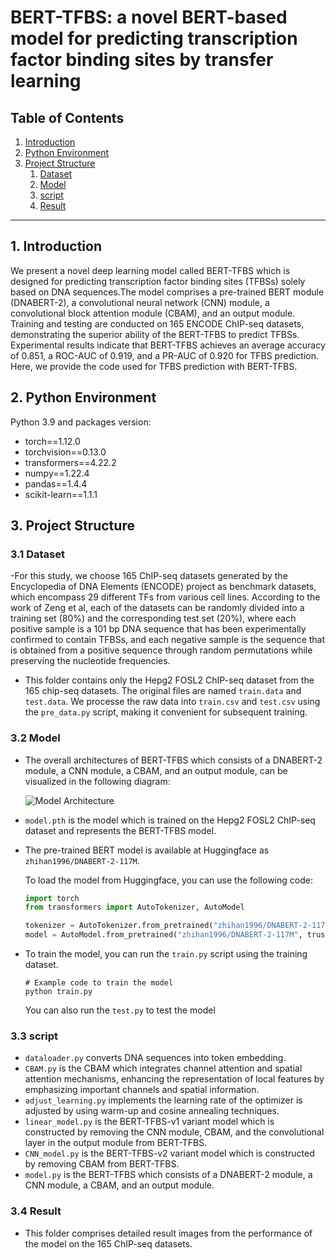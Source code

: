 # BERT-TFBS: a novel BERT-based model for predicting transcription factor binding sites by transfer learning

## Table of Contents

1. [Introduction](#introduction)
2. [Python Environment](#python-environment)
3. [Project Structure](#Project-Structure)
   1. [Dataset](#Dataset)
   2. [Model](#Model)
   3. [script](#script)
   4. [Result](#Result)
---

## 1. Introduction

We present a novel deep learning model called BERT-TFBS which is designed for predicting transcription factor binding sites (TFBSs) solely based on DNA sequences.The model comprises a pre-trained BERT module (DNABERT-2), a convolutional neural network (CNN) module, a convolutional block attention module (CBAM), and an output module. Training and testing are conducted on 165 ENCODE ChIP-seq datasets, demonstrating the superior ability of the BERT-TFBS to predict TFBSs. Experimental results indicate that BERT-TFBS achieves an average accuracy of 0.851, a ROC-AUC of 0.919, and a PR-AUC of 0.920 for TFBS prediction. Here, we provide the code used for TFBS prediction with BERT-TFBS.


## 2. Python Environment

Python 3.9 and packages version:

- torch==1.12.0
- torchvision==0.13.0
- transformers==4.22.2
- numpy==1.22.4
- pandas==1.4.4
- scikit-learn==1.1.1

## 3. Project Structure

### 3.1 **Dataset**

   -For this study, we choose 165 ChIP-seq datasets generated by the Encyclopedia of DNA Elements (ENCODE) project as benchmark datasets, which encompass 29 different TFs from various cell lines. According to the work of Zeng et al, each of the datasets can be randomly divided into a training set (80\%) and the corresponding test set (20\%), where each positive sample is a 101 bp DNA sequence that has been experimentally confirmed to contain TFBSs, and each negative sample is the sequence that is obtained from a positive sequence through random permutations while preserving the nucleotide frequencies.

   - This folder contains only the Hepg2 FOSL2 ChIP-seq dataset from the 165 chip-seq datasets. The original files are named `train.data` and `test.data`. We processe the raw data into `train.csv` and `test.csv` using the `pre_data.py` script, making it convenient for subsequent training.

### 3.2 **Model**
   -  The overall architectures of BERT-TFBS which consists of a DNABERT-2 module, a CNN module, a CBAM, and an output module, can be visualized in the following diagram:
     
      ![Model Architecture](https://github.com/ZX1998-12/BERT-TFBSs/raw/master/Model/model.jpg)

   - `model.pth` is the model which is trained on the Hepg2 FOSL2 ChIP-seq dataset and represents the BERT-TFBS model.
     
   - The pre-trained BERT model is available at Huggingface as `zhihan1996/DNABERT-2-117M`.
     
     To load the model from Huggingface, you can use the following code:
     
     ```python
     import torch
     from transformers import AutoTokenizer, AutoModel
     
     tokenizer = AutoTokenizer.from_pretrained("zhihan1996/DNABERT-2-117M", trust_remote_code=True)
     model = AutoModel.from_pretrained("zhihan1996/DNABERT-2-117M", trust_remote_code=True)
     ```
   - To train the model, you can run the `train.py` script using the training dataset.
     
     ```shell
     # Example code to train the model
     python train.py
     ```
     
     You can also run the `test.py` to test the model

### 3.3 **script**
   - `dataloader.py` converts DNA sequences into token embedding.
   - `CBAM.py` is the CBAM which integrates channel attention and spatial attention mechanisms, enhancing the representation of local features by emphasizing important channels and spatial information.
   - `adjust_learning.py` implements the learning rate of the optimizer is adjusted by using warm-up and cosine annealing techniques.
   - `linear_model.py` is the BERT-TFBS-v1 variant model which is constructed by removing the CNN module, CBAM, and the convolutional layer in the output module from BERT-TFBS.
   - `CNN_model.py` is the BERT-TFBS-v2 variant model which is constructed by removing CBAM from BERT-TFBS.
   - `model.py` is the BERT-TFBS which consists of a DNABERT-2 module, a CNN module, a CBAM, and an output module.

### 3.4 **Result**
   - This folder comprises detailed result images from the performance of the model on the 165 ChIP-seq datasets.
